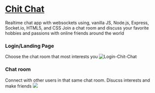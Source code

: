 # [Chit Chat](https://chit-chat-online.herokuapp.com/)

Realtime chat app with websockets using, vanilla JS, Node.js, Express, Socket.io, HTML5, and CSS
Join a chat room and discuss your favorite hobbies and passions with online friends around the world

### Login/Landing Page
Choose the chat room that most interests you
<img src="https://i.ibb.co/G50PZHy/Login-Chit-Chat.jpg" alt="Login-Chit-Chat" border="0">

### Chat room
Connect with other users in that same chat room. Disucss interests and make friends
<img src="https://cdn1.bbcode0.com/uploads/2020/10/5/64910afe8e6ac50bf66bc9c8a2cb705a-full.jpg" border="0"/>
